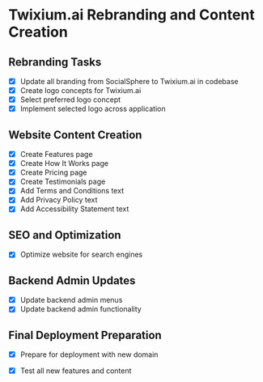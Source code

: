 # Twixium.ai Rebranding and Content Creation

## Rebranding Tasks
- [x] Update all branding from SocialSphere to Twixium.ai in codebase
- [x] Create logo concepts for Twixium.ai
- [x] Select preferred logo concept
- [x] Implement selected logo across application

## Website Content Creation
- [x] Create Features page
- [x] Create How It Works page
- [x] Create Pricing page
- [x] Create Testimonials page
- [x] Add Terms and Conditions text
- [x] Add Privacy Policy text
- [x] Add Accessibility Statement text

## SEO and Optimization
- [x] Optimize website for search engines

## Backend Admin Updates
- [x] Update backend admin menus
- [x] Update backend admin functionality

## Final Deployment Preparation
- [x] Prepare for deployment with new domain
- [x] Test all new features and content


